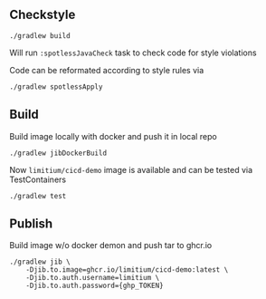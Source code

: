 ## Checkstyle 
```shell
./gradlew build
```
Will run `:spotlessJavaCheck` task to check code for style violations

Code can be reformated according to style rules via
```shell
./gradlew spotlessApply
```
## Build
Build image locally with docker and push it in local repo
```shell
./gradlew jibDockerBuild
```
Now `limitium/cicd-demo` image is available and can be tested via TestContainers

```shell
./gradlew test
```

## Publish
Build image w/o docker demon and push tar to  ghcr.io
```shell
./gradlew jib \
    -Djib.to.image=ghcr.io/limitium/cicd-demo:latest \
    -Djib.to.auth.username=limitium \
    -Djib.to.auth.password={ghp_TOKEN}
```
